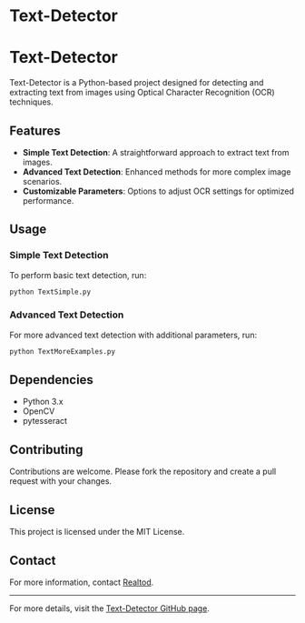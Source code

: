 # Text-Detector

# Text-Detector

Text-Detector is a Python-based project designed for detecting and extracting text from images using Optical Character Recognition (OCR) techniques. 

## Features
- **Simple Text Detection**: A straightforward approach to extract text from images.
- **Advanced Text Detection**: Enhanced methods for more complex image scenarios.
- **Customizable Parameters**: Options to adjust OCR settings for optimized performance.

## Usage
### Simple Text Detection
To perform basic text detection, run:
```bash
python TextSimple.py
```

### Advanced Text Detection
For more advanced text detection with additional parameters, run:
```bash
python TextMoreExamples.py
```

## Dependencies
- Python 3.x
- OpenCV
- pytesseract

## Contributing
Contributions are welcome. Please fork the repository and create a pull request with your changes.

## License
This project is licensed under the MIT License.

## Contact
For more information, contact [Realtod](https://github.com/Realtod).

---

For more details, visit the [Text-Detector GitHub page](https://github.com/Realtod/Text-Detector).
